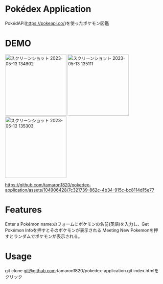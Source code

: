 #  Pokédex Application

PokédAPi(https://pokeapi.co/)を使ったポケモン図鑑


# DEMO
<img width="200" alt="スクリーンショット 2023-05-13 134802" src="https://github.com/tamaron1820/pokedex-application/assets/104906428/04693d9a-b4d6-4506-84e0-bd5cca284321">
<img width="200" alt="スクリーンショット 2023-05-13 135111" src="https://github.com/tamaron1820/pokedex-application/assets/104906428/ccb03d64-3d8f-4cd9-96d4-a1824c713545">
<img width="200" alt="スクリーンショット 2023-05-13 135303" src="https://github.com/tamaron1820/pokedex-application/assets/104906428/f116ca8d-19e4-4a4c-925d-5aaf63412bde">


https://github.com/tamaron1820/pokedex-application/assets/104906428/7c321739-862c-4b34-915c-bc8114d15e77


# Features

Enter a Pokémon name:のフォームにポケモンの名前(英語)を入力し、Get Pokémon Infoを押すとそのポケモンが表示される
Meeting New Pokemonを押すとランダムでポケモンが表示される。

# Usage
git clone git@github.com:tamaron1820/pokedex-application.git
index.htmlをクリック
